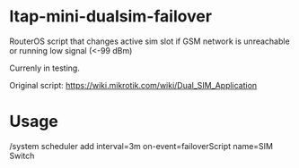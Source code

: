 # ltap-mini-dualsim-failover
RouterOS script that changes active sim slot if GSM network is unreachable or running low signal (&lt;-99 dBm)

Currenly in testing.

Original script: https://wiki.mikrotik.com/wiki/Dual_SIM_Application

# Usage
/system scheduler add interval=3m on-event=failoverScript name=SIM Switch